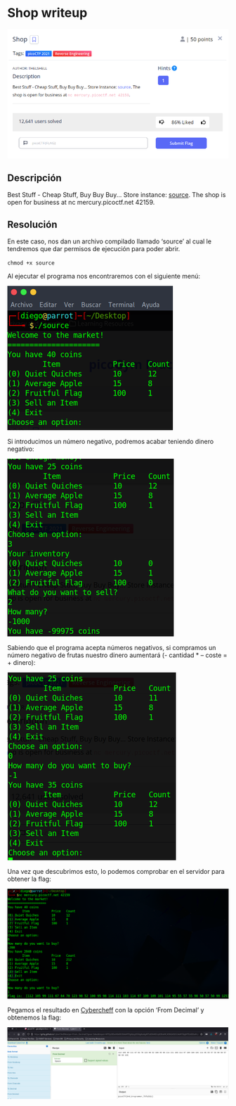 # Shop writeup

![Descripcion del CTF](img/description.png)  

## Descripción

Best Stuff - Cheap Stuff, Buy Buy Buy... Store instance: [source](https://mercury.picoctf.net/static/a94b408ab46e6bd72f915d68be8aebc0/source). The shop is open for business at nc mercury.picoctf.net 42159.

## Resolución

En este caso, nos dan un archivo compilado llamado ‘source’ al cual le tendremos que dar permisos de ejecución para poder abrir.

`chmod +x source`

Al ejecutar el programa nos encontraremos con el siguiente menú:

![Imagen de source](img/program1.png)

Si introducimos un número negativo, podremos acabar teniendo dinero negativo:

![Imagen de source](img/program2.png)

Sabiendo que el programa acepta números negativos, si compramos un número negativo de frutas nuestro dinero aumentará (- cantidad * – coste = + dinero):

![Imagen de source](img/program3.png)

Una vez que descubrimos esto, lo podemos comprobar en el servidor para obtener la flag:

![Imagen de source](img/program4.png)

Pegamos el resultado en [Cybercheff](https://gchq.github.io/CyberChef/) con la opción ‘From Decimal’ y obtenemos la flag:

![Cybercheff](img/cybercheff.png)